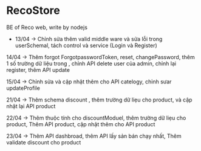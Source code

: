 # RecoStore

BE of Reco web, write by nodejs

- 13/04 -> Chỉnh sửa thêm valid middle ware và sửa lỗi trong userSchemal, tách control và service (Login và Register)

14/04 -> Thêm forgot ForgotpasswordToken, reset, changePassword, thêm 1 số trường dữ liệu trong     , chỉnh API delete user của admin, chỉnh lại register, thêm API update

15/04 -> Chỉnh sửa và cập nhật thêm cho API catelogy, chỉnh sưar updateProfile

21/04 -> Thêm schema discount , thêm trường dữ liẹu cho product, và cập nhật lại API product

22/04 -> Thêm thuộc tính cho discountModuel, thêm trường dữ liẹu cho product, Thêm API product, cập nhật thêm cho API product

23/04 -> Thêm API dashbroad, thêm API lấy sản bán chạy nhất, Thêm validate discount cho product
